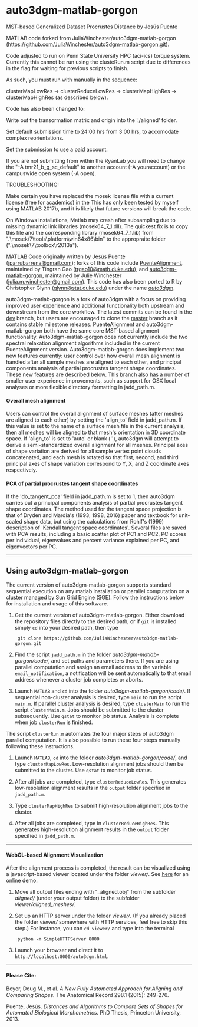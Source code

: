 # auto3dgm-matlab-gorgon
MST-based Generalized Dataset Procrustes Distance by Jesús Puente


MATLAB code forked from JuliaWinchester/auto3dgm-matlab-gorgon (https://github.com/JuliaWinchester/auto3dgm-matlab-gorgon.git). 

Code adjusted to run on Penn State University HPC (aci-ics) torque system. Currently this cannot be run using the clusteRun.m script due to differences in the flag for waiting for previous scripts to finish. 

As such, you must run with manually in the sequence: 

clusterMapLowRes -> clusterReduceLowRes -> clusterMapHighRes -> clusterMapHighRes (as described below).

Code has also been changed to:

Write out the transormation matrix and origin into the './aligned' folder. 
	
Set default submission time to 24:00 hrs from 3:00 hrs, to accomodate complex reorientations.
	
Set the submission to use a paid account. 

If you are not submitting from within the RyanLab you will need to change the "-A tmr21_b_g_sc_default" to another account (-A youraccount) or the campuswide open system (-A open).

TROUBLESHOOTING: 

Make certain you have replaced the mosek license file with a current license (free for academics) in the 
This has only been tested by myself using MATLAB 2017b, and it is likely that future versions will break the code. 

On Windows installations, Matlab may crash after subsampling due to missing dynamic link libraries (mosek64_7_1.dll). The quickest fix is to copy this file and the corresponding library (mosek64_7_1.lib) from ".\mosek\7\tools\platform\win64x86\bin" to the appropraite folder (".\mosek\7\toolbox\r2013a"). 

MATLAB Code originally written by Jesús Puente (jparrubarrena@gmail.com); forks of this code include [PuenteAlignment](https://github.com/trgao10/PuenteAlignment), maintained by Tingran Gao (trgao10@math.duke.edu), and [auto3dgm-matlab-gorgon](https://github.com/JuliaWinchester/auto3dgm-matlab-gorgon), maintained by Julie Winchester (julia.m.winchester@gmail.com). This code has also been ported to R by Christopher Glynn (glynn@stat.duke.edu) under the name [*auto3dgm*](https://stat.duke.edu/~sayan/auto3dgm/).

auto3dgm-matlab-gorgon is a fork of auto3dgm with a focus on providing improved user experience and additional functionality both upstream and downstream from the core workflow. The latest commits can be found in the [dev](https://github.com/JuliaWinchester/auto3dgm-matlab-gorgon/tree/dev) branch, but users are encouraged to clone the [master](https://github.com/JuliaWinchester/auto3dgm-matlab-gorgon) branch as it contains stable milestone releases. PuenteAlignment and auto3dgm-matlab-gorgon both have the same core MST-based alignment functionality. Auto3dgm-matlab-gorgon does not currently include the two spectral relaxation alignment algorithms included in the current PuenteAlignment version. Auto3dgm-matlab-gorgon does implement two new features currently: user control over how overall mesh alignment is handled after all sample meshes are aligned to each other, and principal components analysis of partial procrustes tangent shape coordinates. These new features are described below. This branch also has a number of smaller user experience improvements, such as support for OSX local analyses or more flexible directory formatting in jadd_path.m.

#### Overall mesh alignment

Users can control the overall alignment of surface meshes (after meshes are aligned to each other) by setting the 'align_to' field in jadd_path.m. If this value is set to the name of a surface mesh file in the current analysis, then all meshes will be aligned to that mesh's orientation in 3D coordinate space. If 'align_to' is set to 'auto' or blank (''), auto3dgm will attempt to derive a semi-standardized overall alignment for all meshes. Principal axes of shape variation are derived for all sample vertex point clouds concatenated, and each mesh is rotated so that first, second, and third principal axes of shape variation correspond to Y, X, and Z coordinate axes respectively.

#### PCA of partial procrustes tangent shape coordinates

If the 'do_tangent_pca' field in jadd_path.m is set to 1, then auto3dgm carries out a principal components analysis of partial procrustes tangent shape coordinates.  The method used for the tangent space projection is that of Dryden and Mardia's (1993, 1998, 2016) paper and textbook for unit-scaled shape data, but using the calculations from Rohlf's (1999) description of 'Kendall tangent space coordinates'. Several files are saved with PCA results, including a basic scatter plot of PC1 and PC2, PC scores per individual, eigenvalues and percent variance explained per PC, and eigenvectors per PC.

-----------
## Using auto3dgm-matlab-gorgon

The current version of auto3dgm-matlab-gorgon supports standard sequential execution on any matlab installation or parallel computation on a cluster managed by Sun Grid Engine (SGE). Follow the instructions below for installation and usage of this software.

1. Get the current version of auto3dgm-matlab-gorgon. Either download the repository files directly to the desired path, or if `git` is installed simply `cd` into your desired path, then type

        git clone https://github.com/JuliaWinchester/auto3dgm-matlab-gorgon.git
        
2. Find the script `jadd_path.m` in the folder *auto3dgm-matlab-gorgon/code/*, and set paths and parameters there. If you are using parallel computation and assign an email address to the variable `email_notification`, a notification will be sent automatically to that email address whenever a cluster job completes or aborts.

3. Launch `MATLAB` and `cd` into the folder *auto3dgm-matlab-gorgon/code/*. If sequential non-cluster analysis is desired, type `main` to run the script `main.m`. If parallel cluster analysis is desired, type `clusterMain` to run the script `clusterMain.m`. Jobs should be submitted to the cluster subsequently. Use `qstat` to monitor job status. Analysis is complete when job `clusterRun` is finished. 

The script `clusterRun.m` automates the four major steps of auto3dgm parallel computation. It is also possible to run these four steps manually following these instructions.

1. Launch `MATLAB`, `cd` into the folder *auto3dgm-matlab-gorgon/code/*, and type `clusterMapLowRes`. Low-resolution alignment jobs should then be submitted to the cluster. Use `qstat` to monitor job status.

2. After all jobs are completed, type `clusterReduceLowRes`. This generates low-resolution alignment results in the `output` folder specified in `jadd_path.m`.

3. Type `clusterMapHighRes` to submit high-resolution alignment jobs to the cluster. 

4. After all jobs are completed, type in `clusterReduceHighRes`. This generates high-resolution alignment results in the `output` folder specified in `jadd_path.m`.

-----------
#### WebGL-based Alignment Visualization
After the alignment process is completed, the result can be visualized using a javascript-based viewer located under the folder *viewer/*. See [here](http://www.math.duke.edu/~trgao10/research/auto3dgm.html) for an online demo.

1. Move all output files ending with "_aligned.obj" from the subfolder *aligned/* (under your output folder) to the subfolder *viewer/aligned_meshes/*.
2. Set up an HTTP server under the folder *viewer/*. (If you already placed the folder *viewer/* somewhere with HTTP services, feel free to skip this step.) For instance, you can `cd viewer/` and type into the terminal

        python -m SimpleHTTPServer 8000

3. Launch your browser and direct it to `http://localhost:8000/auto3dgm.html`.

-----------
#### Please Cite:

Boyer, Doug M., et al. *A New Fully Automated Approach for Aligning and Comparing Shapes.* The Anatomical Record 298.1 (2015): 249-276.

Puente, Jesús. *Distances and Algorithms to Compare Sets of Shapes for Automated Biological Morphometrics.* PhD Thesis, Princeton University, 2013.

